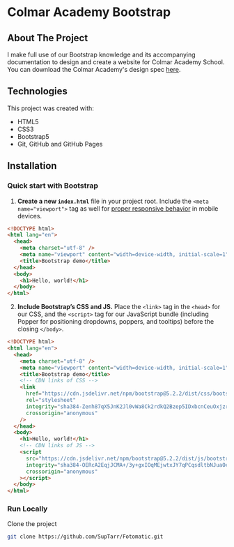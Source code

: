 # Colmar Academy Bootstrap

## About The Project

I make full use of our Bootstrap knowledge and its accompanying documentation to design and create a website for Colmar Academy School. You can download the Colmar Academy's design spec [here](https://content.codecademy.com/courses/freelance-1/capstone-2/colmar-academy-spec.png).

## Technologies

This project was created with:

- HTML5
- CSS3
- Bootstrap5
- Git, GitHub and GitHub Pages

## Installation

### Quick start with Bootstrap

1. **Create a new `index.html`** file in your project root. Include the `<meta name="viewport">` tag as well for [proper responsive behavior](https://developer.mozilla.org/en-US/docs/Web/HTML/Viewport_meta_tag) in mobile devices.

```html
<!DOCTYPE html>
<html lang="en">
  <head>
    <meta charset="utf-8" />
    <meta name="viewport" content="width=device-width, initial-scale=1" />
    <title>Bootstrap demo</title>
  </head>
  <body>
    <h1>Hello, world!</h1>
  </body>
</html>
```

2. **Include Bootstrap’s CSS and JS.** Place the `<link>` tag in the `<head>` for our CSS, and the `<script>` tag for our JavaScript bundle (including Popper for positioning dropdowns, poppers, and tooltips) before the closing `</body>`.

```html
<!DOCTYPE html>
<html lang="en">
  <head>
    <meta charset="utf-8" />
    <meta name="viewport" content="width=device-width, initial-scale=1" />
    <title>Bootstrap demo</title>
    <!-- CDN links of CSS -->
    <link
      href="https://cdn.jsdelivr.net/npm/bootstrap@5.2.2/dist/css/bootstrap.min.css"
      rel="stylesheet"
      integrity="sha384-Zenh87qX5JnK2Jl0vWa8Ck2rdkQ2Bzep5IDxbcnCeuOxjzrPF/et3URy9Bv1WTRi"
      crossorigin="anonymous"
    />
  </head>
  <body>
    <h1>Hello, world!</h1>
    <!-- CDN links of JS -->
    <script
      src="https://cdn.jsdelivr.net/npm/bootstrap@5.2.2/dist/js/bootstrap.bundle.min.js"
      integrity="sha384-OERcA2EqjJCMA+/3y+gxIOqMEjwtxJY7qPCqsdltbNJuaOe923+mo//f6V8Qbsw3"
      crossorigin="anonymous"
    ></script>
  </body>
</html>
```

### Run Locally

Clone the project

```sh
git clone https://github.com/SupTarr/Fotomatic.git
```
